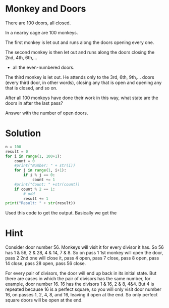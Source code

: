 # Monkey and Doors
There are 100 doors, all closed.

In a nearby cage are 100 monkeys.

The first monkey is let out and runs along the doors 
opening every one.

The second monkey is then let out and runs along the 
doors closing the 2nd, 4th, 6th,…  
- all the even-numbered doors.

The third monkey is let out. He attends only to the 3rd,
6th, 9th,… doors (every third door, in other words), 
closing any that is open and opening any that is closed,
and so on.

After all 100 monkeys have done their work in this way, 
what state are the doors in after the last pass?

Answer with the number of open doors.

# Solution
```python
n = 100
result = 0
for i in range(1, 100+1):
    count = 0
    #print("Number: " + str(i))
    for j in range(1, i+1):
        if i % j == 0:
            count += 1
    #print("Count: " +str(count))
    if count % 2 == 1:
        # odd
        result += 1
print("Result: " + str(result))
```
Used this code to get the output.
Basically we get the 

# Hint
Consider door number 56. 
Monkeys will visit it for every divisor it has. 
So 56 has 1 & 56, 2 & 28, 4 & 14, 7 & 8.
So on pass 1 1st monkey will open the door, 
pass 2 2nd one will close it, pass 4 open, pass 7 close,
pass 8 open, pass 14 close, pass 28 open, pass 56 close.

For every pair of divisors, the door will end up back 
in its initial state. 
But there are cases in which the pair of divisors 
has the same number, for example, door number 16.
16 has the divisors 1 & 16, 2 & 8, 4&4.
But 4 is repeated because 16 is a perfect square, 
so you will only visit door number 16, on passes 
1, 2, 4, 8, and 16, leaving it open at the end. 
So only perfect square doors will be open at the end.
